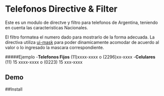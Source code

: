 # Telefonos Directive & Filter
 
Este es un modulo de directve y filtro para telefonos de Argentina, teniendo en cuenta las caracteristicas Nacionales.

El filtro formatea el numero dado para mostrarlo de la forma adecuada.
La directiva utiliza [ui-mask]() para poder dinamicamente acomodar de acuerdo al valor o lo ingresado la mascara correspondiente. 

#####Ejemplo 
-**Telefonos Fijos** (11)xxxx-xxxx o (2296)xx-xxxx 
-**Celulares** (11) 15 xxxx-xxxx o (0223) 15 xxx-xxxx

## Demo
##Install

